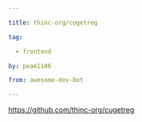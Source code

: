 ```yaml
---

title: thinc-org/cugetreg 

tag: 

  - frontend 

by: peam1146 

from: awesome-dev-bot 

---
```




https://github.com/thinc-org/cugetreg 

